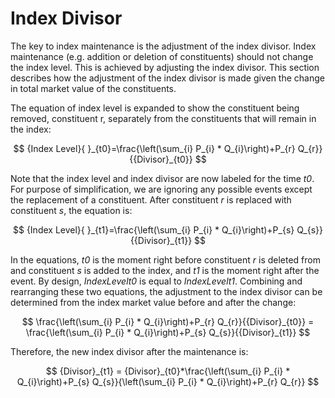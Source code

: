 # Index Divisor

The key to index maintenance is the adjustment of the index divisor. Index maintenance (e.g. addition or deletion of constituents) should not change the index level. This is achieved by adjusting the index divisor. This section describes how the adjustment of the index divisor is made given the change in total market value of the constituents.

The equation of index level is expanded to show the constituent being removed, constituent r, separately from the constituents that will remain in the index:

$$
{Index Level}{ }_{t0}=\frac{\left(\sum_{i} P_{i} * Q_{i}\right)+P_{r} Q_{r}}{{Divisor}_{t0}}
$$

Note that the index level and index divisor are now labeled for the time _t0_. For purpose of simplification, we are ignoring any possible events except the replacement of a constituent. After constituent _r_ is replaced with constituent _s_, the equation is:

$$
{Index Level}{ }_{t1}=\frac{\left(\sum_{i} P_{i} * Q_{i}\right)+P_{s} Q_{s}}{{Divisor}_{t1}}
$$

In the equations, _t0_ is the moment right before constituent _r_ is deleted from and constituent _s_ is added to the index, and _t1_ is the moment right after the event. By design, _IndexLevelt0_ is equal to _IndexLevelt1_. Combining and rearranging these two equations, the adjustment to the index divisor can be determined from the index market value before and after the change:

$$
\frac{\left(\sum_{i} P_{i} * Q_{i}\right)+P_{r} Q_{r}}{{Divisor}_{t0}} = \frac{\left(\sum_{i} P_{i} * Q_{i}\right)+P_{s} Q_{s}}{{Divisor}_{t1}}
$$

Therefore, the new index divisor after the maintenance is:

$$
{Divisor}_{t1} = {Divisor}_{t0}*\frac{\left(\sum_{i} P_{i} * Q_{i}\right)+P_{s} Q_{s}}{\left(\sum_{i} P_{i} * Q_{i}\right)+P_{r} Q_{r}}
$$
